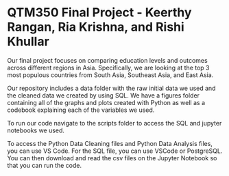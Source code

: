 # QTM350 Final Project - Keerthy Rangan, Ria Krishna, and Rishi Khullar
Our final project focuses on comparing education levels and outcomes across different regions in Asia. Specifically, we are looking at the top 3 most populous countries from South Asia, Southeast Asia, and East Asia.

Our repository includes a data folder with the raw initial data we used and the cleaned data we created by using SQL. We have a figures folder containing all of the graphs and plots created with Python as well as a codebook explaining each of the variables we used. 

To run our code navigate to the scripts folder to access the SQL and jupyter notebooks we used.

To access the Python Data Cleaning files and Python Data Analysis files, you can use VS Code. For the SQL file, you can use VSCode or PostgreSQL. You can then download and read the csv files on the Jupyter Notebook so that you can run the code. 
